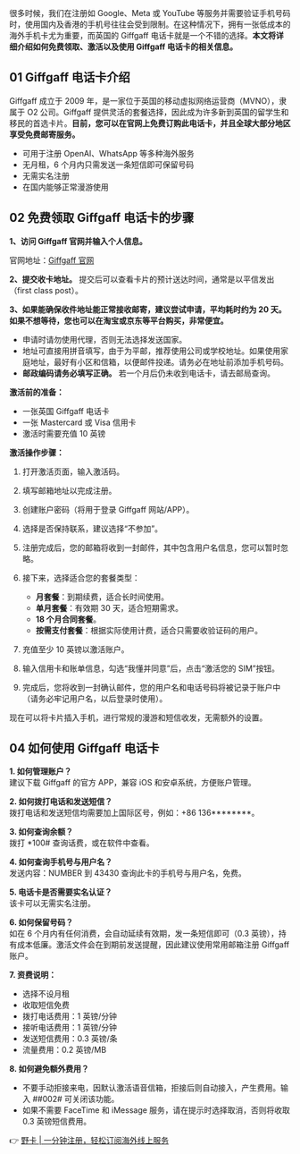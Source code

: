 很多时候，我们在注册如 Google、Meta 或 YouTube 等服务并需要验证手机号码时，使用国内及香港的手机号往往会受到限制。在这种情况下，拥有一张低成本的海外手机卡尤为重要，而英国的 Giffgaff 电话卡就是一个不错的选择。**本文将详细介绍如何免费领取、激活以及使用 Giffgaff 电话卡的相关信息。**

## 01 Giffgaff 电话卡介绍

Giffgaff 成立于 2009 年，是一家位于英国的移动虚拟网络运营商（MVNO），隶属于 O2 公司。Giffgaff 提供灵活的套餐选择，因此成为许多新到英国的留学生和移民的首选卡片。**目前，您可以在官网上免费订购此电话卡，并且全球大部分地区享受免费邮寄服务。**

- 可用于注册 OpenAI、WhatsApp 等多种海外服务
- 无月租，6 个月内只需发送一条短信即可保留号码
- 无需实名注册
- 在国内能够正常漫游使用

## 02 免费领取 Giffgaff 电话卡的步骤

**1、访问 Giffgaff 官网并输入个人信息。**

官网地址：[Giffgaff 官网](https://www.giffgaff.com/free-sim-cards)

**2、提交收卡地址。** 提交后可以查看卡片的预计送达时间，通常是以平信发出（first class post）。

**3、如果能确保收件地址能正常接收邮寄，建议尝试申请，平均耗时约为 20 天。如果不想等待，您也可以在淘宝或京东等平台购买，非常便宜。**

- 申请时请勿使用代理，否则无法选择发送国家。
- 地址可直接用拼音填写，由于为平邮，推荐使用公司或学校地址。如果使用家庭地址，最好有小区和信箱，以便邮件投递。请务必在地址前添加手机号码。
- **邮政编码请务必填写正确。** 若一个月后仍未收到电话卡，请去邮局查询。

**激活前的准备：**
- 一张英国 Giffgaff 电话卡
- 一张 Mastercard 或 Visa 信用卡
- 激活时需要充值 10 英镑

**激活操作步骤：**

1. 打开激活页面，输入激活码。
2. 填写邮箱地址以完成注册。
3. 创建账户密码（将用于登录 Giffgaff 网站/APP）。
4. 选择是否保持联系，建议选择“不参加”。
5. 注册完成后，您的邮箱将收到一封邮件，其中包含用户名信息，您可以暂时忽略。
6. 接下来，选择适合您的套餐类型：
   - **月套餐**：到期续费，适合长时间使用。
   - **单月套餐**：有效期 30 天，适合短期需求。
   - **18 个月合同套餐**。
   - **按需支付套餐**：根据实际使用计费，适合只需要收验证码的用户。

7. 充值至少 10 英镑以激活账户。
8. 输入信用卡和账单信息，勾选“我懂并同意”后，点击“激活您的 SIM”按钮。
9. 完成后，您将收到一封确认邮件，您的用户名和电话号码将被记录于账户中（请务必牢记用户名，以后登录时使用）。

现在可以将卡片插入手机，进行常规的漫游和短信收发，无需额外的设置。

## 04 如何使用 Giffgaff 电话卡

**1. 如何管理账户？**  
建议下载 Giffgaff 的官方 APP，兼容 iOS 和安卓系统，方便账户管理。

**2. 如何拨打电话和发送短信？**  
拨打电话和发送短信均需要加上国际区号，例如：+86 136********。

**3. 如何查询余额？**  
拨打 *100# 查询话费，或在软件中查看。

**4. 如何查询手机号与用户名？**  
发送内容：NUMBER 到 43430 查询此卡的手机号与用户名，免费。

**5. 电话卡是否需要实名认证？**  
该卡可以无需实名注册。

**6. 如何保留号码？**  
如在 6 个月内有任何消费，会自动延续有效期，发一条短信即可（0.3 英镑），持有成本低廉。激活文件会在到期前发送提醒，因此建议使用常用邮箱注册 Giffgaff 账户。

**7. 资费说明：**
- 选择不设月租
- 收取短信免费
- 拨打电话费用：1 英镑/分钟
- 接听电话费用：1 英镑/分钟
- 发送短信费用：0.3 英镑/条
- 流量费用：0.2 英镑/MB

**8. 如何避免额外费用？**
- 不要手动拒接来电，因默认激活语音信箱，拒接后则自动接入，产生费用。输入 ##002# 可关闭该功能。
- 如果不需要 FaceTime 和 iMessage 服务，请在提示时选择取消，否则将收取 0.3 英镑短信费用。

👉 [野卡 | 一分钟注册，轻松订阅海外线上服务](https://bit.ly/bewildcard)
